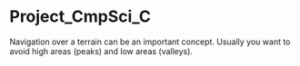 # Project_CmpSci_C
Navigation over a terrain can be an important concept. Usually you want to avoid high areas (peaks) and low areas (valleys). 
